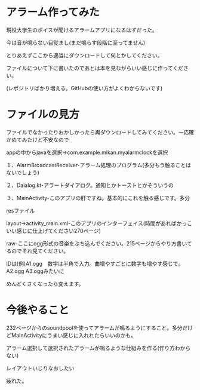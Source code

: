 # アラーム作ってみた
現役大学生のボイスが聞けるアラームアプリになるはずだった。

今は音が鳴らない目覚まし(まだ鳴らす段階に至ってません)

とりあえずここから適当にダウンロードして何とかしてください。

ファイルについて下に書いたのであとは本を見ながらいい感じに作ってください。

(レポジトリばかり増える。GitHubの使い方がよくわからないです)

# ファイルの見方

ファイルでなかったりおかしかったら再ダウンロードしてみてください。一応確かめてみたけど不安なので

appの中からjavaを選択→com.example.mikan.myalarmclockを選択

１、AlarmBroadcastReceiver-アラーム処理のプログラム(多分もう触ることはないでしょう)

２、Daialog.kt-アラートダイアログ。通知とかトーストとかそういうの

３、MainActivity-このアプリの肝ですね。基本的にこれを触る感じです。多分

resファイル

layout→activity_main.xml-このアプリのインターフェイス(時間があればかっこいい感じに仕上げてください270ページ)

raw-ここにogg形式の音楽をぶち込んでください。215ページからやり方書いてるのでそれ見てください。

IDは(例)A1.ogg　数字は半角で入力。曲増やすごとに数字も増やす感じで。A2.ogg A3.oggみたいに

めんどくさくなったら変えます。
 
 # 今後やること
 232ページからのsoundpoolを使ってアラームが鳴るようにすること。多分だけどMainActivityにうまい感じに入れれたらいいのかも。
 
 アラーム選択して選択されたアラームが鳴るような仕組みを作る(作り方わからない)
 
 レイアウトいじりなおしたい
 
 疲れた。
 
